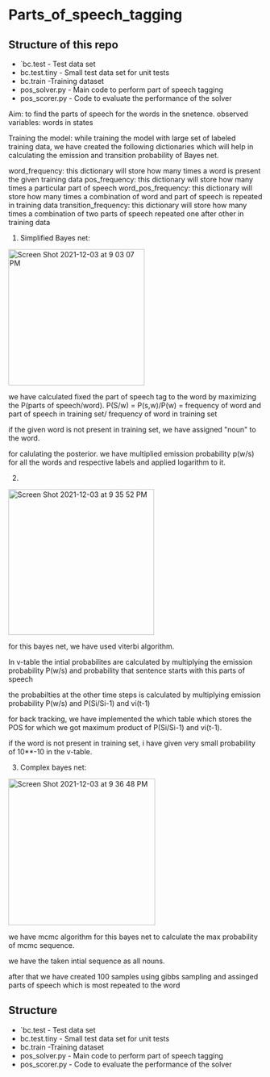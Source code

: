 # Parts_of_speech_tagging


## Structure of this repo

+ `bc.test - Test data set
+  bc.test.tiny  - Small test data set for unit tests
+  bc.train -Training dataset
+  pos_solver.py - Main code to perform part of speech tagging
+  pos_scorer.py - Code to evaluate the performance of the solver

Aim: to find the parts of speech for the words in the snetence.
observed variables: words in states

Training the model:
 while training the model with large set of labeled training data, we have created the following dictionaries which will help in calculating the emission and transition probability of Bayes net.

word_frequency: this dictionary will store how many times a word is present the given training data
pos_frequency:  this dictionary will store how many times a particular part of speech
word_pos_frequency: this dictionary will store how many times a combination of word and part of speech is repeated in training data
transition_frequency: this dictionary will store how many times a combination of two parts of speech repeated one after other in training data

1) Simplified Bayes net:
<img width="270" alt="Screen Shot 2021-12-03 at 9 03 07 PM" src="https://media.github.iu.edu/user/18547/files/0600be80-547d-11ec-8681-0b473fecb5fe">

we have calculated fixed the part of speech tag to the word by maximizing the P(parts of speech/word).
P(S/w) = P(s,w)/P(w) = frequency of word and part of speech  in training set/ frequency of word in training set

if the given word is not present in training set, we have assigned "noun" to the word.

for calulating the posterior. we have multiplied emission probability p(w/s) for all the words and respective labels and applied logarithm to it.

2)

<img width="289" alt="Screen Shot 2021-12-03 at 9 35 52 PM" src="https://media.github.iu.edu/user/18547/files/10bd5280-5481-11ec-9041-645954a69860">


for this bayes net, we have used viterbi algorithm.

In v-table the intial probabilites are calculated by multiplying the emission probability P(w/s) and probability that sentence starts with this parts of speech

the probabilties at the other time steps is calculated by multiplying  emission probability P(w/s) and P(Si/Si-1) and vi(t-1)

for back tracking, we have implemented the which table which stores the  POS for which we got maximum product of P(Si/Si-1) and vi(t-1).

if the word is not present in training set, i have given very small probability of 10**-10 in the v-table.

3) Complex bayes net:

<img width="291" alt="Screen Shot 2021-12-03 at 9 36 48 PM" src="https://media.github.iu.edu/user/18547/files/2df22100-5481-11ec-8e5e-e44d920ea36d">


we have mcmc algorithm for this bayes net to calculate the max probability of mcmc sequence.

we have the taken intial sequence as all nouns.

after that we have created 100 samples using gibbs sampling and assinged parts of speech which is most repeated to the word 



## Structure

+ `bc.test - Test data set
+  bc.test.tiny  - Small test data set for unit tests
+  bc.train -Training dataset
+  pos_solver.py - Main code to perform part of speech tagging
+  pos_scorer.py - Code to evaluate the performance of the solver
  






  
  



